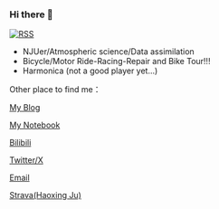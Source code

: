 ### Hi there 👋

<!--
**JUJUup/JUJUup** is a ✨ _special_ ✨ repository because its `README.md` (this file) appears on your GitHub profile.

Here are some ideas to get you started:

- 🔭 I’m currently working on ...
- 🌱 I’m currently learning ...
- 👯 I’m looking to collaborate on ...
- 🤔 I’m looking for help with ...
- 💬 Ask me about ...
- 📫 How to reach me: ...
- 😄 Pronouns: ...
- ⚡ Fun fact: ...
-->

[![RSS](https://img.shields.io/badge/dynamic/json?logo=rss&logoColor=white&label=RSS&labelColor=95B8D1&color=95B8D1&query=%24.data.totalSubs&url=https%3A%2F%2Fapi.spencerwoo.com%2Fsubstats%2F%3Fsource%3Dfeedly%257Cinoreader%257CfeedsPub%26queryKey%3Dhttps://haysc.tech/feed.xml&style=flat-square)](https://jujuup.github.io/atom.xml)

- NJUer/Atmospheric science/Data assimilation
- Bicycle/Motor Ride-Racing-Repair and Bike Tour!!!
- Harmonica (not a good player yet...)

Other place to find me：

[My Blog](https://jujuup.github.io/about/)

[My Notebook](https://jujuup.github.io/JUJUnotebook/)

[Bilibili](https://space.bilibili.com/259337113?spm_id_from=333.1007.0.0)

[Twitter/X](https://twitter.com/JUJU66206378)

[Email](mailto:DZ21280003@smail.nju.edu.cn)

[Strava(Haoxing Ju)](https://www.strava.com/athletes/108697988)

